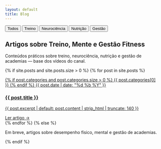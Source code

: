 ```yaml
---
layout: default
title: Blog
---
```


<section class="blog-filtros" id="filtros">
  <button data-filter="all" class="on">Todos</button>
  <button data-filter="Treino">Treino</button>
  <button data-filter="Neurociência">Neurociência</button>
  <button data-filter="Nutrição">Nutrição</button>
  <button data-filter="Gestão">Gestão</button>
</section>

<section class="blog-header">
  <h1>Artigos sobre Treino, Mente e Gestão Fitness</h1>
  <p>Conteúdos práticos sobre treino, neurociência, nutrição e gestão de academias — base dos vídeos do canal.</p>
</section>

<section class="blog-lista">
  <div class="cards">
    {% if site.posts and site.posts.size > 0 %}
      {% for post in site.posts %}
        <article class="card" data-cats="{{ post.categories | join: ',' }}">
          <a href="{{ post.url | relative_url }}">
            <div class="thumb" style="background-image:url('{{ post.image | default: '/assets/posts/default.jpg' | relative_url }}')"></div>
            <div class="card-body">
              <p class="meta">
                {% if post.categories and post.categories.size > 0 %}
                  <span class="cat">{{ post.categories[0] }}</span>
                {% endif %}
                <span class="date">{{ post.date | date: "%d %b %Y" }}</span>
              </p>
              <h3>{{ post.title }}</h3>
              <p class="exc">{{ post.excerpt | default: post.content | strip_html | truncate: 140 }}</p>
              <span class="ler">Ler artigo →</span>
            </div>
          </a>
        </article>
      {% endfor %}
    {% else %}
      <p>Em breve, artigos sobre desempenho físico, mental e gestão de academias.</p>
    {% endif %}
  </div>
</section>
<script>
(function(){
  const cards = Array.from(document.querySelectorAll('.card'));
  const btns  = Array.from(document.querySelectorAll('.blog-filtros [data-filter]'));
  btns.forEach(btn=>{
    btn.addEventListener('click', ()=>{
      btns.forEach(b=>b.classList.remove('on'));
      btn.classList.add('on');
      const f = (btn.dataset.filter || 'all').toLowerCase();
      cards.forEach(c=>{
        const cats = (c.dataset.cats || '').toLowerCase();
        c.style.display = (f==='all' || cats.includes(f)) ? '' : 'none';
      });
      // scrolla até os cards em mobile
      document.querySelector('.blog-lista')?.scrollIntoView({behavior:'smooth', block:'start'});
    });
  });
})();
</script>

